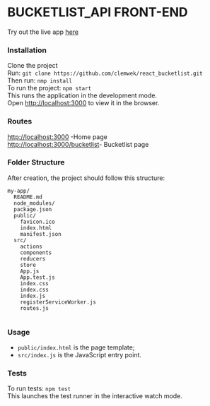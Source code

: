 # BUCKETLIST_API FRONT-END

Try out the live app [here](https://bucketlistreactfront.herokuapp.com/)


### Installation
Clone the project<br>
Run: `git clone https://github.com/clemwek/react_bucketlist.git`<br>
Then run: `nmp install`<br>
To run the project: `npm start` <br>
This runs the application in the development mode.<br>
Open [http://localhost:3000](http://localhost:3000) to view it in the browser.<br>

### Routes 
[http://localhost:3000](http://localhost:3000) -Home page<br>
[http://localhost:3000/bucketlist](http://localhost:3000/bucketlist)- Bucketlist page<br>


### Folder Structure
After creation, the project should follow this structure:

```
my-app/
  README.md
  node_modules/
  package.json
  public/
    favicon.ico
    index.html
    manifest.json
  src/
    actions
    components
    reducers
    store
    App.js
    App.test.js
    index.css
    index.css
    index.js
    registerServiceWorker.js
    routes.js
    
```
### Usage
* `public/index.html` is the page template;
* `src/index.js` is the JavaScript entry point.

### Tests
To run tests: `npm test`<br>
This launches the test runner in the interactive watch mode.<br>


